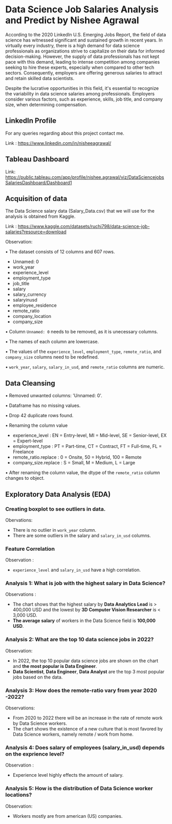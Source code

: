 # Data Science Job Salaries Analysis and Predict by Nishee Agrawal

According to the 2020 LinkedIn U.S. Emerging Jobs Report, the field of data science has witnessed significant and sustained growth in recent years. In virtually every industry, there is a high demand for data science professionals as organizations strive to capitalize on their data for informed decision-making. However, the supply of data professionals has not kept pace with this demand, leading to intense competition among companies seeking to hire these experts, especially when compared to other tech sectors. Consequently, employers are offering generous salaries to attract and retain skilled data scientists.

Despite the lucrative opportunities in this field, it's essential to recognize the variability in data science salaries among professionals. Employers consider various factors, such as experience, skills, job title, and company size, when determining compensation.

## LinkedIn Profile
For any queries regarding about this project contact me.

Link : https://www.linkedin.com/in/nisheeagrawal/

## Tableau Dashboard

Link: https://public.tableau.com/app/profile/nishee.agrawal/viz/DataSciencejobsSalariesDashboard/Dashboard1

## Acquisition of data
The Data Science salary data (Salary_Data.csv) that we will use for the analysis is obtained from Kaggle.

Link : https://www.kaggle.com/datasets/ruchi798/data-science-job-salaries?resource=download



Observation:

• The dataset consists of 12 columns and 607 rows.
  - Unnamed: 0
  - work_year
  - experience_level
  - employment_type
  - job_title
  - salary
  - salary_currency
  - salaryinusd
  - employee_residence
  - remote_ratio
  - company_location
  - company_size

• Column `Unnamed: 0` needs to be removed, as it is unecessary columns.

• The names of each column are lowercase.

• The values of the `experience_level`, `employment_type`, `remote_ratio`, and `company_size` columns need to be redefined.

• `work_year`, `salary`, `salary_in_usd`, and `remote_ratio` columns are numeric.

## Data Cleansing
• Removed unwanted columns: 'Unnamed: 0'.

• Dataframe has no missing values.

• Drop 42 duplicate rows found.

• Renaming the column value
  - experience_level : EN = Entry-level, MI = Mid-level, SE = Senior-level, EX = Expert-level
  - employment_type : PT = Part-time, CT = Contract, FT = Full-time, FL = Freelance
  - remote_ratio.replace : 0 = Onsite, 50 = Hybrid, 100 = Remote
  - company_size.replace : S = Small, M = Medium, L = Large

• After renaming the column value, the dtype of the `remote_ratio` column changes to object.

## Exploratory Data Analysis (EDA)

### Creating boxplot to see outliers in data.

Obervations:
- There is no outlier in `work_year` column.
- There are some outliers in the salary and `salary_in_usd` columns.

### Feature Correlation

Observation :
- `experience_level` and `salary_in_usd` have a high correlation.

### Analysis 1: What is job with the highest salary in Data Science?

Observations :
- The chart shows that the highest salary by **Data Analytics Lead** is > 400,000 USD and the lowest by **3D Computer Vision Researcher** is < 3,000 USD.
- **The average salary** of workers in the Data Science field is **100,000 USD**.

### Analysis 2: What are the top 10 data science jobs in 2022?

Observation:
- In 2022, the top 10 popular data science jobs are shown on the chart and **the most popular is Data Engineer**.
- **Data Scientist**, **Data Engineer**, **Data Analyst** are the top 3 most popular jobs based on the data.

### Analysis 3: How does the remote-ratio vary from year 2020 -2022?

Observations:
- From 2020 to 2022 there will be an increase in the rate of remote work by Data Science workers.
- The chart shows the existence of a new culture that is most favored by Data Science workers, namely remote / work from home.

### Analysis 4: Does salary of employees (salary_in_usd) depends on the exprience level?

Observation :
- Experience level highly effects the amount of salary.

### Analysis 5: How is the distribution of Data Science worker locations?

Observation:
- Workers mostly are from american (US) companies.
